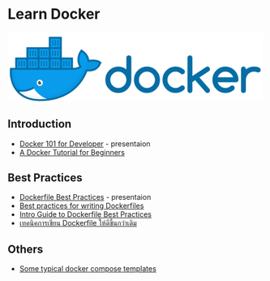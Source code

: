 # Learn Docker

![](medias/Docker_Horizontal_Large.png)

## Introduction
- [Docker 101 for Developer](https://drive.google.com/open?id=1-uBd0zgHvskfPmRdY2szx8W9U0lLiR8clIOa8URpVrU) - presentaion
- [A Docker Tutorial for Beginners](https://docker-curriculum.com/)

## Best Practices
- [Dockerfile Best Practices](https://drive.google.com/open?id=16t_-DRTohzyVPJy6Cx8a3PxLQ-95CfYK) - presentaion
- [Best practices for writing Dockerfiles](https://docs.docker.com/develop/develop-images/dockerfile_best-practices/)
- [Intro Guide to Dockerfile Best Practices](https://blog.docker.com/2019/07/intro-guide-to-dockerfile-best-practices/)
- [เทคนิคการเขียน Dockerfile ให้ดีขึ้นกว่าเดิม](https://is.gd/ZVZWk9)

## Others
 - [Some typical docker compose templates](https://github.com/yeasy/docker-compose-files)
